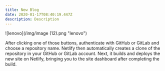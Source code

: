```yaml
---
title: New Blog
date: 2020-01-17T08:40:19.447Z
description: Description
---
```

![lenovo](/img/image (12).png "lenovo")

After clicking one of those buttons, authenticate with GitHub or GitLab and choose a repository name. Netlify then automatically creates a clone of the repository in your GitHub or GitLab account. Next, it builds and deploys the new site on Netlify, bringing you to the site dashboard after completing the build.
